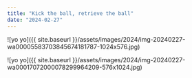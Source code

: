 ```yaml
---
title: "Kick the ball, retrieve the ball"
date: "2024-02-27"
---
```


![yo yo]({{ site.baseurl }}/assets/images/2024/img-20240227-wa00005583703845674181787-1024x576.jpg)

![yo yo]({{ site.baseurl }}/assets/images/2024/img-20240227-wa00017072000078299964209-576x1024.jpg)

